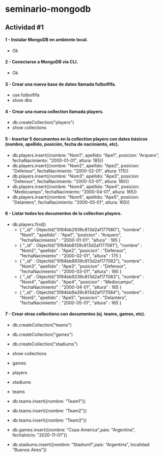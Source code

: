 # seminario-mongodb

## Actividad #1

#### 1 - Instalar MongoDB en ambiente local.
* Ok

#### 2 - Conectarse a MongoDB vía CLI.
* Ok

#### 3 - Crear una nueva base de datos llamada futbolfifa.
* use futbolfifa
* show dbs

#### 4 - Crear una nueva collection llamada players.
* db.createCollection("players")
* show collections

#### 5 - Insertar 5 documentos en la collection players con datos básicos (nombre, apellido, posición, fecha de nacimiento, etc).
* db.players.insert({nombre: "Nom1", apellido: "Ape1", posicion: "Arquero", fechaNacimiento: "2000-01-01", altura: 185})
* db.players.insert({nombre: "Nom2", apellido: "Ape2", posicion: "Defensor", fechaNacimiento: "2000-02-01", altura: 175})
* db.players.insert({nombre: "Nom3", apellido: "Ape3", posicion: "Defensor", fechaNacimiento: "2000-03-01", altura: 180})
* db.players.insert({nombre: "Nom4", apellido: "Ape4", posicion: "Mediocampo", fechaNacimiento: "2000-04-01", altura: 165})
* db.players.insert({nombre: "Nom5", apellido: "Ape5", posicion: "Delantero", fechaNacimiento: "2000-05-01", altura: 165})

#### 6 - Listar todos los documentos de la collection players.
* db.players.find()
   * { "_id" : ObjectId("5f84bb2939c813d2af177080"), "nombre" : "Nom1", "apellido" : "Ape1", "posicion" : "Arquero", "fechaNacimiento" : "2000-01-01", "altura" : 185 }
   * { "_id" : ObjectId("5f84bb8139c813d2af177081"), "nombre" : "Nom2", "apellido" : "Ape2", "posicion" : "Defensor", "fechaNacimiento" : "2000-02-01", "altura" : 175 }
   * { "_id" : ObjectId("5f84bb8939c813d2af177082"), "nombre" : "Nom3", "apellido" : "Ape3", "posicion" : "Defensor", "fechaNacimiento" : "2000-03-01", "altura" : 180 }
   * { "_id" : ObjectId("5f84bb9239c813d2af177083"), "nombre" : "Nom4", "apellido" : "Ape4", "posicion" : "Mediocampo", "fechaNacimiento" : "2000-04-01", "altura" : 165 }
   * { "_id" : ObjectId("5f84bb9a39c813d2af177084"), "nombre" : "Nom5", "apellido" : "Ape5", "posicion" : "Delantero", "fechaNacimiento" : "2000-05-01", "altura" : 165 }

#### 7 - Crear otras collections con documentos (ej. teams, games, etc).
* db.createCollection("teams")
* db.createCollection("games")
* db.createCollection("stadiums")
* show collections
 * games
 * players
 * stadiums
 * teams

* db.teams.insert({nombre: "Team1"})
* db.teams.insert({nombre: "Team2"})
* db.teams.insert({nombre: "Team3"})
* db.games.insert({nombre: "Copa America",pais: "Argentina", fechaInicio: "2020-11-01"})
* db.stadiums.insert({nombre: "Stadium1",pais: "Argentina", localidad: "Buenos Aires"})
    
